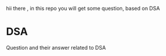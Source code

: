 hii there , in this repo you will get some question, based on DSA

# DSA
Question and their answer related to DSA
